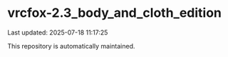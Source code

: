 # vrcfox-2.3_body_and_cloth_edition

Last updated: 2025-07-18 11:17:25

This repository is automatically maintained.
